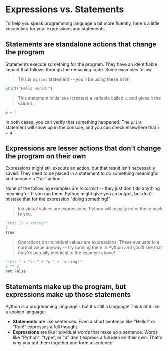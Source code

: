 # Expressions vs. Statements

To help you speak programming language a bit more fluently, here's a little
vocabulary for you: expressions and statements.

## Statements are standalone actions that change the program

Statements execute something for the program. They have an identifiable impact that follows through the remaining code. Some examples follow.

> This is a `print` statement -- you'll be using these a lot!

```python
print("Hello world!")
```

> This statement initializes (creates) a variable called `x`, and gives it the value `4`.  

```python
x = 4
```

In both cases, you can verify that something happened. The `print` statement will show up in the console, and you can check elsewhere that `x = 4`.

## Expressions are lesser actions that don't change the program on their own

Expressions might still execute an action, but that result isn't necessarily saved. They need to be placed in a statement to do something meaningful and become a "full" action.

None of the following examples are *incorrect* -- they just don't do anything meaningful. If you run them, Python might give you an output, but don't mistake that for the expression "doing something!"

> Individual values are expressions. Python will usually echo these back to you.

```python
"this is a string!"
4
True
```

> Operations on individual values are expressions. These evaluate to a normal value anyway -- try running them in Python and you'll see that they're actually identical to the example above!

```python
"this " + "is " + "a " + "string!"
2 ** 2
not False
```

## Statements make up the program, but expressions make up those statements

Python is a programming language - but it's still a language! Think of it like a spoken language:

* **Statements** are like sentences. Even a short sentence like "Hello!" or "Run!" expresses a full thought.
* **Expressions** are like individual words that make up a sentence. Words like "Python", "type", or "a" don't express a full idea on their own. That's why you put them together and form a sentence!
